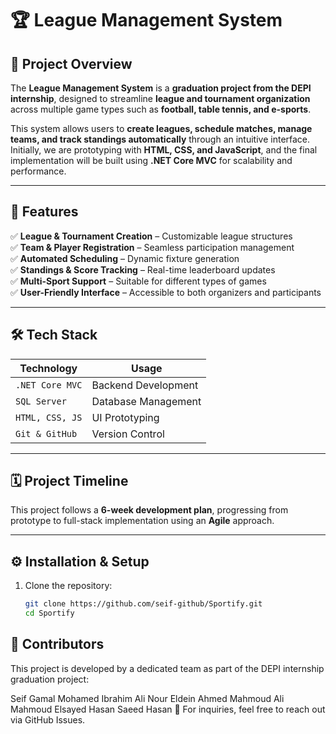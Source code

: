 # 🏆 League Management System  

## 📌 Project Overview  
The **League Management System** is a **graduation project from the DEPI internship**, designed to streamline **league and tournament organization** across multiple game types such as **football, table tennis, and e-sports**.  

This system allows users to **create leagues, schedule matches, manage teams, and track standings automatically** through an intuitive interface. Initially, we are prototyping with **HTML, CSS, and JavaScript**, and the final implementation will be built using **.NET Core MVC** for scalability and performance.  

---

## 🚀 Features  
✅ **League & Tournament Creation** – Customizable league structures  
✅ **Team & Player Registration** – Seamless participation management  
✅ **Automated Scheduling** – Dynamic fixture generation  
✅ **Standings & Score Tracking** – Real-time leaderboard updates  
✅ **Multi-Sport Support** – Suitable for different types of games  
✅ **User-Friendly Interface** – Accessible to both organizers and participants  

---

## 🛠️ Tech Stack  
| **Technology**     | **Usage**                |  
|--------------------|-------------------------|  
| `.NET Core MVC`    | Backend Development      |  
| `SQL Server`      | Database Management      |  
| `HTML, CSS, JS`   | UI Prototyping           |  
| `Git & GitHub`    | Version Control          |  

---

## 🗓️ Project Timeline  
This project follows a **6-week development plan**, progressing from prototype to full-stack implementation using an **Agile** approach.  

---

## ⚙️ Installation & Setup 
1. Clone the repository:  
   ```sh
   git clone https://github.com/seif-github/Sportify.git
   cd Sportify

## 👥 Contributors
This project is developed by a dedicated team as part of the DEPI internship graduation project:

Seif Gamal
Mohamed Ibrahim Ali
Nour Eldein Ahmed Mahmoud
Ali Mahmoud Elsayed
Hasan Saeed Hasan
📩 For inquiries, feel free to reach out via GitHub Issues.
